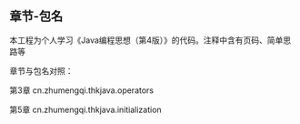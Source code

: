## 章节-包名
本工程为个人学习《Java编程思想（第4版）》的代码。注释中含有页码、简单思路等

章节与包名对照： 

第3章     cn.zhumengqi.thkjava.operators

第5章     cn.zhumengqi.thkjava.initialization
